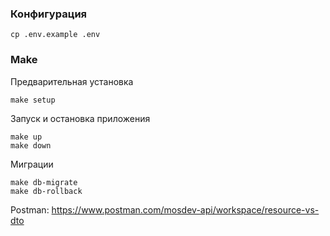 ### Конфигурация
```
cp .env.example .env
```

### Make
Предварительная установка
```
make setup
```

Запуск и остановка приложения
```
make up
make down
```

Миграции
```
make db-migrate
make db-rollback
```

Postman: https://www.postman.com/mosdev-api/workspace/resource-vs-dto
